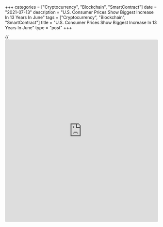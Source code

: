 +++
categories = ["Cryptocurrency", "Blockchain", "SmartContract"]
date = "2021-07-13"
description = "U.S. Consumer Prices Show Biggest Increase In 13 Years In June"
tags = ["Cryptocurrency", "Blockchain", "SmartContract"]
title = "U.S. Consumer Prices Show Biggest Increase In 13 Years In June"
type = "post"
+++

{{<iframe id="large-banner" src="https://www.bounty.group/#slide=7.0" width="100%" height="600" scrolling="no" style="border: 0px solid rgb(216, 221, 230); border-radius: 3px;">}}

Consumer prices in the U.S. saw the biggest monthly increase in thirteen
years in the month of June, according to a report released by the Labor
Department on Tuesday.

The Labor Department said its consumer price index jumped by 0.9 percent
in June after climbing by 0.6 percent in May. Economists had expected
consumer prices to rise by 0.5 percent.

The bigger than expected increase in consumer prices reflected the
biggest advance since prices surged up by 1.0 percent in June of 2008.

A spike in prices for used cars and trucks accounted for more than one-
third of the increase in consumer prices, with prices for used cars and
trucks soaring by 10.5 percent.

Food prices also increased by 0.8 percent in June after rising by 0.4
percent in May, while energy prices jumped by 1.5 percent after coming
in unchanged in the previous month.

Excluding food and energy prices, core consumer prices still jumped by
0.9 percent in June following a 0.7 percent increase in May. Core prices
were expected to rise by 0.4 percent.

The increase in core prices reflected the spike in prices for used cars
and trucks as well as higher prices for new vehicles, airline fares, and
apparel.

The Labor Department said the index for medical care and the index for
household furnishings and operations were among the few major component
indexes that decreased in June.

The annual rate of consumer price growth accelerated to 5.4 percent in
June from 5 percent in May, reaching the highest level since a matching
spike in August of 2008.

Core consumer prices were up by 4.5 percent year-over-year in June,
reflecting an acceleration from the 3.8 percent jump in May. Core prices
saw the biggest annual increase since November of 1991.

"The surge in demand triggered by the easing of Corona-related
restrictions is causing significant bottlenecks and price increases in
parts of the [economy][1]," said Dr. Christoph Balz, Senior Economist at
Commerzbank. "Under these circumstances, the Fed's tapering of its bond
purchases is drawing closer."

On Wednesday, the Labor Department is scheduled to release a separate
report on producer price inflation in the month of June.

Economists currently expect producer prices to climb by 0.6 percent in
June, while core prices are expected to rise by 0.5 percent.

For comments and feedback [contact](https://www.playgroundfx.com/contact/): editorial@rtt[news](https://www.letsplayfx.com/blog/forex-news-website/).com

[Economic News][1]

 **What parts of the world are seeing the best (and worst) economic
performances lately? Click[here][2] to check out our [Econ Scorecard][2]
and find out! See up-to-the-moment [ranking](https://www.playgroundfx.com/blog/crypto-exchange-ranking/)s for the best and worst
performers in [GDP][3], [unemployment rate][4], [inflation][5] and much
more.**

   1. www.rtt[news](https://www.letsplayfx.com/blog/forex-news-website/).com/Content/EconomicNews.aspx
   2. www.rtt[news](https://www.letsplayfx.com/blog/forex-news-website/).com/economic-scorecard/world-rank/industrial-production/highest-performance.aspx
   3. www.rtt[news](https://www.letsplayfx.com/blog/forex-news-website/).com/economic-scorecard/world-rank/GDP/highest-performance.aspx
   4. www.rtt[news](https://www.letsplayfx.com/blog/forex-news-website/).com/economic-scorecard/world-rank/unemployment-rate/lowest-performance.aspx
   5. www.rtt[news](https://www.letsplayfx.com/blog/forex-news-website/).com/economic-scorecard/world-rank/CPI/highest-performance.aspx